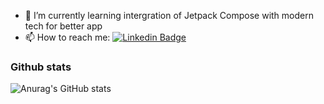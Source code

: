 - 🌱 I’m currently learning  intergration of Jetpack Compose with modern tech for better app
- 📫 How to reach me: [![Linkedin Badge](https://img.shields.io/badge/-iskandar_umidjonov-blue?style=flat-square&logo=Linkedin&logoColor=white&link=https://www.linkedin.com/in/iskandar-umidjonov-aa4343209/)](https://www.linkedin.com/in/iskandar-umidjonov-aa4343209/) 
<!--
**AlexFrost4u/AlexFrost4u** is a ✨ _special_ ✨ repository because its `README.md` (this file) appears on your GitHub profile.

Here are some ideas to get you started:

- 🔭 I’m currently working on ...
- 🌱 I’m currently learning ...
- 👯 I’m looking to collaborate on ...
- 🤔 I’m looking for help with ...
- 💬 Ask me about ...
- 📫 How to reach me: ...
- 😄 Pronouns: ...
- ⚡ Fun fact: ...
-->
### Github stats
![Anurag's GitHub stats](https://github-readme-stats.vercel.app/api?username=alexfrost4u&show_icons=true&theme=vue&include_all_commits=true&count_private=true)

